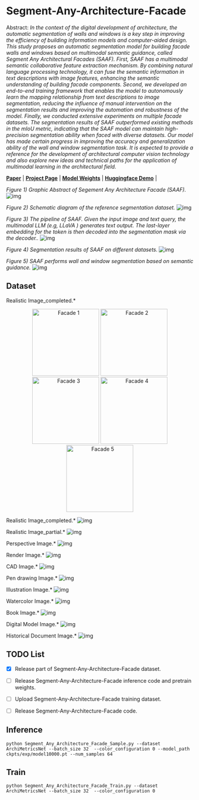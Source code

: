 # Segment-Any-Architecture-Facade
Abstract: *In the context of the digital development of architecture, the automatic segmentation of walls and windows is a key step in improving the efficiency of building information models and computer-aided design. This study proposes an automatic segmentation model for building facade walls and windows based on multimodal semantic guidance, called Segment Any Architectural Facades (SAAF). First, SAAF has a multimodal semantic collaborative feature extraction mechanism. By combining natural language processing technology, it can fuse the semantic information in text descriptions with image features, enhancing the semantic understanding of building facade components. Second, we developed an end-to-end training framework that enables the model to autonomously learn the mapping relationship from text descriptions to image segmentation, reducing the influence of manual intervention on the segmentation results and improving the automation and robustness of the model. Finally, we conducted extensive experiments on multiple facade datasets. The segmentation results of SAAF outperformed existing methods in the mIoU metric, indicating that the SAAF model can maintain high-precision segmentation ability when faced with diverse datasets. Our model has made certain progress in improving the accuracy and generalization ability of the wall and window segmentation task. It is expected to provide a reference for the development of architectural computer vision technology and also explore new ideas and technical paths for the application of multimodal learning in the architectural field.*


[**Paper**]() | [**Project Page**]() | [**Model Weights**]() | [**Huggingface Demo**]() |


*Figure 1) Graphic Abstract of Segement Any Architecture Facade (SAAF).*
![img](assets/01.png)

*Figure 2) Schematic diagram of the reference segmentation dataset.*
![img](assets/05.png)

*Figure 3) The pipeline of SAAF. Given the input image and text query, the multimodal LLM (e.g, LLaVA ) generates text output. The last-layer embedding for the <SEG> token is then decoded into the segmentation mask via the decoder..*
![img](assets/06.png)

*Figure 4) Segmentation results of SAAF on different datasets.*
![img](assets/02.png)

*Figure 5) SAAF performs wall and window segmentation based on semantic guidance.*
![img](assets/03.png)



## Dataset
Realistic Image_completed.*
<p align="center">
  <img src="sample/01-01.jpg" width="180" title="Facade 1"/>
  <img src="sample/01-02.jpg" width="180" title="Facade 2"/>
  <img src="sample/01-03.jpg" width="180" title="Facade 3"/>
  <img src="sample/01-04.jpg" width="180" title="Facade 4"/>
  <img src="sample/01-05.jpg" width="180" title="Facade 5"/>
</p>

Realistic Image_completed.*
![img](assets/07.png)

Realistic Image_partial.*
![img](assets/07.png)

Perspective Image.*
![img](assets/07.png)

Render Image.*
![img](assets/07.png)

CAD Image.*
![img](assets/07.png)

Pen drawing Image.*
![img](assets/07.png)

Illustration Image.*
![img](assets/07.png)

Watercolor Image.*
![img](assets/07.png)

Book Image.*
![img](assets/07.png)

Digital Model Image.*
![img](assets/07.png)

Historical Document Image.*
![img](assets/07.png)

## TODO List

- [x] Release part of Segment-Any-Architecture-Facade dataset. 
- [ ] Release Segment-Any-Architecture-Facade inference code and pretrain weights.
- [ ] Upload Segment-Any-Architecture-Facade training dataset.
- [ ] Release Segment-Any-Architecture-Facade code.



## Inference

```
python Segment_Any_Architecture_Facade_Sample.py --dataset ArchiMetricsNet --batch_size 32  --color_configuration 0 --model_path ckpts/exp/model10000.pt --num_samples 64
```
## Train

```
python Segment_Any_Architecture_Facade_Train.py --dataset ArchiMetricsNet --batch_size 32  --color_configuration 0 
